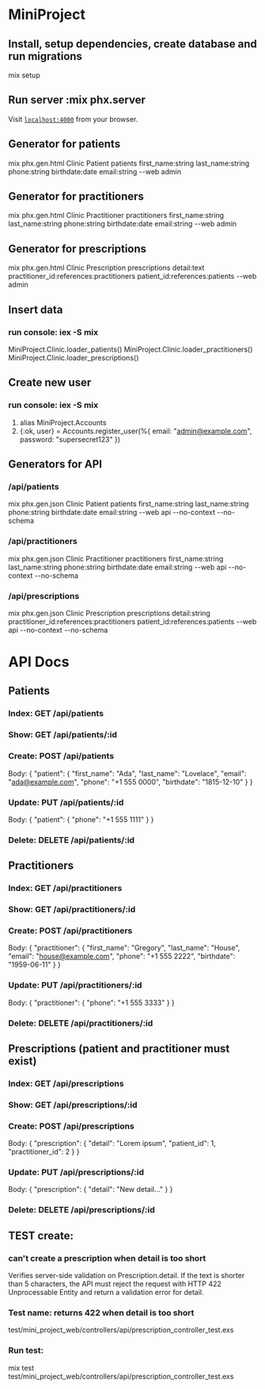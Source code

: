 # MiniProject


## Install, setup dependencies, create database and run migrations
  mix setup

## Run server :mix phx.server
  Visit [`localhost:4000`](http://localhost:4000) from your browser.

## Generator for patients
  mix phx.gen.html Clinic Patient patients first_name:string last_name:string phone:string birthdate:date email:string --web admin

## Generator for practitioners
  mix phx.gen.html Clinic Practitioner practitioners first_name:string last_name:string phone:string birthdate:date email:string --web admin

## Generator for prescriptions
  mix phx.gen.html Clinic Prescription prescriptions detail:text practitioner_id:references:practitioners patient_id:references:patients --web admin

## Insert data
### run console: iex -S mix
  MiniProject.Clinic.loader_patients()
  MiniProject.Clinic.loader_practitioners()
  MiniProject.Clinic.loader_prescriptions()

## Create new user
### run console: iex -S mix
  1. alias MiniProject.Accounts
  2. {:ok, user} =
      Accounts.register_user(%{
        email: "admin@example.com",
        password: "supersecret123"
     })

## Generators for API
### /api/patients
  mix phx.gen.json Clinic Patient patients first_name:string last_name:string phone:string birthdate:date email:string --web api --no-context --no-schema

### /api/practitioners
  mix phx.gen.json Clinic Practitioner practitioners first_name:string last_name:string phone:string birthdate:date email:string --web api --no-context --no-schema

### /api/prescriptions
  mix phx.gen.json Clinic Prescription prescriptions detail:string practitioner_id:references:practitioners patient_id:references:patients --web api --no-context --no-schema

# API Docs

## Patients
### Index: GET /api/patients
### Show: GET /api/patients/:id
### Create: POST /api/patients
  Body:
  {
    "patient": {
      "first_name": "Ada",
      "last_name": "Lovelace",
      "email": "ada@example.com",
      "phone": "+1 555 0000",
      "birthdate": "1815-12-10"
    }
  }

### Update: PUT /api/patients/:id
  Body:
  { "patient": { "phone": "+1 555 1111" } }

### Delete: DELETE /api/patients/:id

## Practitioners
### Index: GET /api/practitioners
### Show: GET /api/practitioners/:id
### Create: POST /api/practitioners
  Body:
  {
    "practitioner": {
      "first_name": "Gregory",
      "last_name": "House",
      "email": "house@example.com",
      "phone": "+1 555 2222",
      "birthdate": "1959-06-11"
    }
  }

### Update: PUT /api/practitioners/:id
  Body:
  { "practitioner": { "phone": "+1 555 3333" } }

### Delete: DELETE /api/practitioners/:id

## Prescriptions (patient and practitioner must exist)
### Index: GET /api/prescriptions
### Show: GET /api/prescriptions/:id
### Create: POST /api/prescriptions
Body:
{
  "prescription": {
    "detail": "Lorem ipsum",
    "patient_id": 1,
    "practitioner_id": 2
  }
}

### Update: PUT /api/prescriptions/:id
  Body:
  { "prescription": { "detail": "New detail..." } }

### Delete: DELETE /api/prescriptions/:id


## TEST create: 
### can't create a prescription when detail is too short
Verifies server-side validation on Prescription.detail. If the text is shorter than 5 characters, the API must reject the request with HTTP 422 Unprocessable Entity and return a validation error for detail.

### Test name: returns 422 when detail is too short
  test/mini_project_web/controllers/api/prescription_controller_test.exs

### Run test:
  mix test test/mini_project_web/controllers/api/prescription_controller_test.exs
